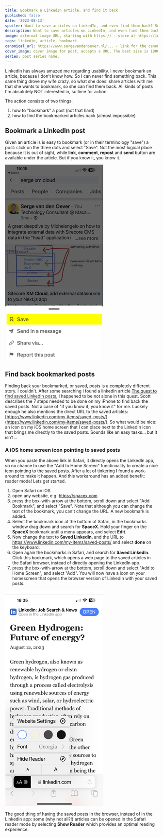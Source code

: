```yaml
---
title: Bookmark a LinkedIn article, and find it back
published: false
date: '2023-08-13'
spoiler: Want to save articles on LinkedIn, and even find them back? Sound like an easy functionality, but it isn't...
description: Want to save articles on LinkedIn, and even find them back? Sound like an easy functionality, but it isn't...
image: external image URL, starting with https:// - store at https://imgbb.com/
tags: linkedin, article, bookmark
canonical_url: https://www.sergevandenoever.nl/... - link for the canonical version of the content
cover_image: cover image for post, accepts a URL. The best size is 1000 x 420.
series: post series name.
---
```


LinkedIn has always amazed me regarding usability. I never bookmark an article, because I don't know how. So I can never find something back. This same thing drove my wife crazy, so what she does: share articles with me that she wants to bookmark, so she can find them back. All kinds of posts I'm absolutely NOT interested in, so time for action. 

The action consists of two things:

1. how to "bookmark" a post (not that hard)
2. how to find the bookmarked articles back (almost impossible)

## Bookmark a LinkedIn post

Given an article is is easy to bookmark (or in their terminology "save") a post: click on the three dots and select "Save". Not the most logical place because it is out of sight, while **link**, **comment**, **repost** and **send** button are available under the article. But if you know it, you know it.

![](linkedin_bookmark_article_and_find_back/save-article.png)


## Find back bookmarked posts

Finding back your bookmarked, or saved, posts is a completely different story. I couldn't. After some searching I found a linkedIn article [The quest to find saved LinkedIn posts](https://www.linkedin.com/pulse/quest-find-saved-linkedin-posts-scott-stockwell/), I happened to be not alone in this quest. Scott describes the 7 steps needed to be done on my iPhone to find back the saved posts. Not a case of "if you know it, you know it" for me. Luckely enough he also mentions the direct URL to the saved articles: [https://www.linkedin.com/my-items/saved-posts/](https://www.linkedin.com/my-items/saved-posts/). So what would be nice: an icon on my iOS home screen that I can place next to the LinkedIn icon that brings me directly to the saved posts. Sounds like an easy tasks... but it isn't...

### A iOS home screen icon pointing to saved posts

When you paste the above link in Safari, it directly opens the LinkedIn app, so no chance to use the "Add to Home Screen" functionality to create a nice icon pointing to the saved posts. After a lot of tinkering I found a work-around to make it happen. And this workaround has an added benefit: reader mode! Lets get started.

1. Open Safari on iOS
2. open any website, e.g. https://spacex.com
3. press the box-with-arrow at the bottom, scroll down and select "Add Bookmark", and select "Save". Note that although you can change the text of the bookmark, you can't change the URL. A new bookmark is added.
4. Select the bookmark icon at the bottom of Safari, in the bookmarks window drag down and search for **SpaceX**. Hold your finger on the **SpaceX** bookmark until a menu appears, and select **Edit**.
5. Now change the text to **Saved LinkedIn**, and the URL to https://www.linkedin.com/my-items/saved-posts/ and select **done** on the keyboard.
6. Open again the bookmarks in Safari, and search for **Saved LinkedIn**. Click this bookmark, which opens a web page to the saved articles in the Safari browser, instead of directly opening the LinkedIn app.
7. press the box-with-arrow at the bottom, scroll down and select "Add to Home Screen", and select "Add". You will now have a icon on your homescreen that opens the browser version of LinkedIn with your saved posts.

![](linkedin_bookmark_article_and_find_back/reader-mode.png)

The good thing of having the saved posts in the browser, instead of in the LinkedIn app: some (why not all?!) articles can be opened in the Safari reader mode by selecting **Show Reader** which provides an optimal reading experience.
